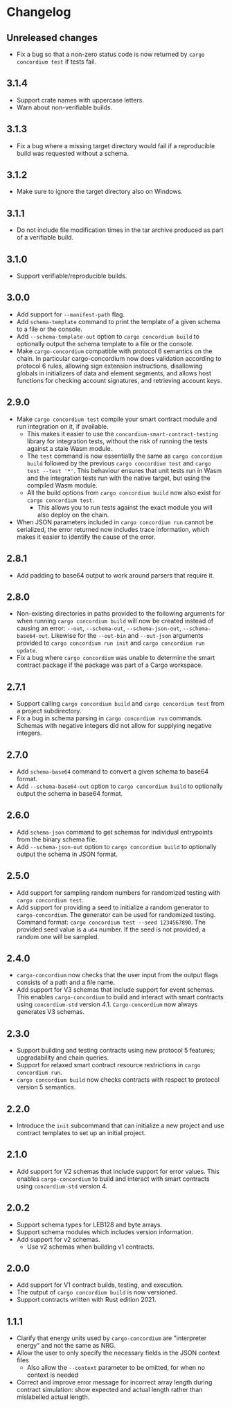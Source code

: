 # Changelog

## Unreleased changes

- Fix a bug so that a non-zero status code is now returned by `cargo concordium test` if tests fail.

## 3.1.4

- Support crate names with uppercase letters.
- Warn about non-verifiable builds.

## 3.1.3

- Fix a bug where a missing target directory would fail if a reproducible build
  was requested without a schema.

## 3.1.2

- Make sure to ignore the target directory also on Windows.

## 3.1.1

- Do not include file modification times in the tar archive produced as part of
  a verifiable build.

## 3.1.0

- Support verifiable/reproducible builds.

## 3.0.0

- Add support for `--manifest-path` flag.
- Add `schema-template` command to print the template of a given schema to a file or the console.
- Add `--schema-template-out` option to `cargo concordium build` to optionally output the schema template to a file or the console.
- Make `cargo-concordium` compatible with protocol 6 semantics on the chain.
  In particular cargo-concordium now does validation according to protocol 6 rules, allowing sign extension instructions, disallowing globals in initializers of data and element segments, and allows host functions for checking account signatures, and retrieving account keys.

## 2.9.0

- Make `cargo concordium test` compile your smart contract module and run integration on it, if available.
  - This makes it easier to use the `concordium-smart-contract-testing` library for integration tests, without the risk of running the tests against a stale Wasm module.
  - The `test` command is now essentially the same as `cargo concordium build` followed by the previous `cargo concordium test` and `cargo test --test '*'`.
    This behaviour ensures that unit tests run in Wasm and the integration tests run with the native target, but using the compiled Wasm module.
  - All the build options from `cargo concordium build` now also exist for `cargo concordium test`.
    - This allows you to run tests against the exact module you will also deploy on the chain.
- When JSON parameters included in `cargo concordium run` cannot be serialized, the error returned now includes trace information, which makes it easier to identify the cause of the error.

## 2.8.1

- Add padding to base64 output to work around parsers that require it.

## 2.8.0

- Non-existing directories in paths provided to the following arguments for when running `cargo concordium build` will now be created instead of causing an error: `--out`, `--schema-out`, `--schema-json-out`, `--schema-base64-out`.
  Likewise for the `--out-bin` and `--out-json` arguments provided to `cargo concordium run init` and `cargo concordium run update`.
- Fix a bug where `cargo concordium` was unable to determine the smart contract package if the package was part of a Cargo workspace.

## 2.7.1

- Support calling `cargo concordium build` and `cargo concordium test` from a project subdirectory.
- Fix a bug in schema parsing in `cargo concordium run` commands. Schemas with
  negative integers did not allow for supplying negative integers.

## 2.7.0

- Add `schema-base64` command to convert a given schema to base64 format.
- Add `--schema-base64-out` option to `cargo concordium build` to optionally
  output the schema in base64 format.

## 2.6.0

- Add `schema-json` command to get schemas for individual entrypoints from the
  binary schema file.
- Add `--schema-json-out` option to `cargo concordium build` to optionally
  output the schema in JSON format.

## 2.5.0

- Add support for sampling random numbers for randomized testing with `cargo concordium test`.
- Add support for providing a seed to initialize a random generator to
  `cargo-concordium`. The generator can be used for randomized testing.
  Command format: `cargo concordium test --seed 1234567890`. The provided seed value
  is a `u64` number. If the seed is not provided, a random one will be sampled.

## 2.4.0

- `cargo-concordium` now checks that the user input from the output flags consists of a path and a file name.
- Add support for V3 schemas that include support for event schemas. This enables
  `cargo-concordium` to build and interact with smart contracts using
  `concordium-std` version 4.1. `Cargo-concordium` now always generates V3 schemas.

## 2.3.0

- Support building and testing contracts using new protocol 5 features;
  upgradability and chain queries.
- Support for relaxed smart contract resource restrictions in `cargo concordium run`.
- `cargo concordium build` now checks contracts with respect to protocol version
  5 semantics.

## 2.2.0

- Introduce the `init` subcommand that can initialize a new project and
  use contract templates to set up an initial project.

## 2.1.0

- Add support for V2 schemas that include support for error values. This enables
  `cargo-concordium` to build and interact with smart contracts using
  `concordium-std` version 4.

## 2.0.2

- Support schema types for LEB128 and byte arrays.
- Support schema modules which includes version information.
- Add support for v2 schemas.
  - Use v2 schemas when building v1 contracts.

## 2.0.0
- Add support for V1 contract builds, testing, and execution.
- The output of `cargo concordium build` is now versioned.
- Support contracts written with Rust edition 2021.

## 1.1.1
- Clarify that energy units used by `cargo-concordium` are "interpreter energy"
  and not the same as NRG.
- Allow the user to only specify the necessary fields in the JSON context files
  - Also allow the `--context` parameter to be omitted, for when no context is needed
- Correct and improve error message for incorrect array length during contract
  simulation:
  show expected and actual length rather than mislabelled actual length.
